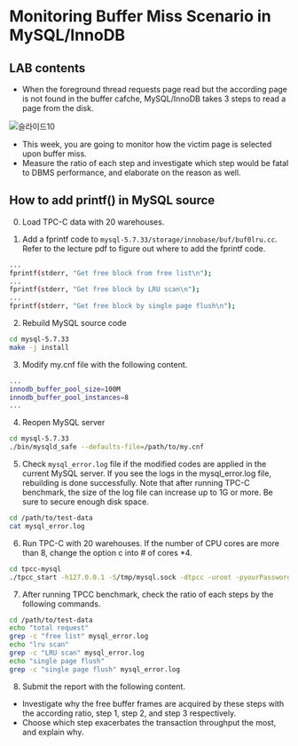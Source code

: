 # Monitoring Buffer Miss Scenario in MySQL/InnoDB

## LAB contents
- When the foreground thread requests page read but the according page is not found in the buffer cafche, MySQL/InnoDB takes 3 steps to read a page from the disk.

 ![슬라이드10](https://user-images.githubusercontent.com/55489991/190937675-d7947a5d-9e33-473f-b595-4d4c2ec5a000.PNG)


- This week, you are going to monitor how the victim page is selected upon buffer miss. 
- Measure the ratio of each step and investigate which step would be fatal to DBMS performance, and elaborate on the reason as well.

## How to add printf() in MySQL source 
0. Load TPC-C data with 20 warehouses.

1. Add a fprintf code to ```mysql-5.7.33/storage/innobase/buf/buf0lru.cc```. Refer to the lecture pdf to figure out where to add the fprintf code.
```bash
...
fprintf(stderr, "Get free block from free list\n");
...
fprintf(stderr, "Get free block by LRU scan\n");
...
fprintf(stderr, "Get free block by single page flush\n");
```

2. Rebuild MySQL source code
```bash
cd mysql-5.7.33
make -j install
```

3. Modify my.cnf file with the following content.
```bash
...
innodb_buffer_pool_size=100M
innodb_buffer_pool_instances=8
...
```

4. Reopen MySQL server
```bash
cd mysql-5.7.33
./bin/mysqld_safe --defaults-file=/path/to/my.cnf
```

5. Check ```mysql_error.log``` file if the modified codes are applied in the current MySQL server. If you see the logs in the mysql_error.log file, rebuilding is done successfully. Note that after running TPC-C benchmark, the size of the log file can increase up to 1G or more. Be sure to secure enough disk space.
```bash
cd /path/to/test-data
cat mysql_error.log
```

6. Run TPC-C with 20 warehouses. If the number of CPU cores are more than 8, change the option c into # of cores *4.
```bash
cd tpcc-mysql
./tpcc_start -h127.0.0.1 -S/tmp/mysql.sock -dtpcc -uroot -pyourPassword -w20 -c8 -r10 -l1200

```

7. After running TPCC benchmark, check the ratio of each steps by the following commands.
```bash
cd /path/to/test-data
echo "total request" 
grep -c "free list" mysql_error.log
echo "lru scan" 
grep -c "LRU scan" mysql_error.log
echo "single page flush" 
grep -c "single page flush" mysql_error.log
```

8. Submit the report with the following content.
- Investigate why the free buffer frames are acquired by these steps with the according ratio, step 1, step 2, and step 3 respectively. 
- Choose which step exacerbates the transaction throughput the most, and explain why.

